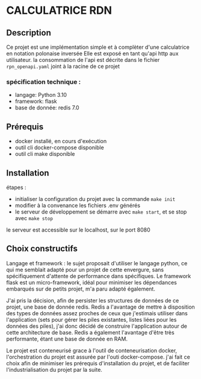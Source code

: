 #   CALCULATRICE RDN

## Description

Ce projet est une implémentation simple et à complèter d'une calculatrice en notation polonaise inversée
Elle est exposé en tant qu'api http aux utilisateur.
la consommation de l'api est décrite dans le fichier `rpn_openapi.yaml` joint à la racine de ce projet

### spécification technique :

- langage: Python 3.10
- framework: flask
- base de donnée: redis 7.0

##  Prérequis

- docker installé, en cours d'exécution
- outil cli docker-compose disponible
- outil cli make disponible

## Installation

étapes :

- initialiser la configuration du projet avec la commande `make init`
- modifier à la convenance les fichiers .env générés
- le serveur de développement se démarre avec `make start`, et se stop avec `make stop`

le serveur est accessible sur le localhost, sur le port 8080

## Choix constructifs

Langage et framework : le sujet proposait d'utiliser le langage python, ce qui me semblait adapté pour un projet de cette envergure, sans spécifiquement d'attente de performance dans spécifiques.
Le framework flask est un micro-framework, idéal pour minimiser les dépendances embarqués sur de petits projet, m'a paru adapté également.

J'ai pris la décision, afin de persister les structures de données de ce projet, une base de donnée redis. Redis a l'avantage de mettre à disposition des types de données assez proches de ceux que j'estimais utiliser dans l'application (sets pour gérer les piles existantes, listes liées pour les données des piles), j'ai donc décidé de construire l'application autour de cette architecture de base.
Redis a également l'avantage d'être très performante, étant une base de donnée en RAM.

Le projet est conteneurisé grace à l'outil de conteneurisation docker, l'orchestration du projet est assurée par l'outi docker-compose. j'ai fait ce choix afin de minimiser les prérequis d'installation du projet, et de faciliter l'industrialisation du projet par la suite.